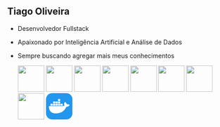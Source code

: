 ## Tiago Oliveira 

- Desenvolvedor Fullstack
- Apaixonado por Inteligência Artificial e Análise de Dados
- Sempre buscando agregar mais meus conhecimentos


  <img width="60" height="60" src="https://cdn.jsdelivr.net/gh/devicons/devicon@latest/icons/python/python-original-wordmark.svg" />
  <img widht="60" height="60" src="https://cdn.jsdelivr.net/gh/devicons/devicon@latest/icons/fastapi/fastapi-original-wordmark.svg" />
  <img widht="60" height="60" src="https://cdn.jsdelivr.net/gh/devicons/devicon@latest/icons/flask/flask-original-wordmark.svg" />

  
  <img widht="60" height="60" src="https://cdn.jsdelivr.net/gh/devicons/devicon@latest/icons/docker/docker-original-wordmark.svg" />
  <img widht="60" height="60" src="https://cdn.jsdelivr.net/gh/devicons/devicon@latest/icons/kubernetes/kubernetes-original-wordmark.svg" />
  <img widht="60" height="60" src="https://cdn.jsdelivr.net/gh/devicons/devicon@latest/icons/git/git-original.svg" />
  <img widht="60" height="60" src="https://cdn.jsdelivr.net/gh/devicons/devicon@latest/icons/github/github-original.svg" />
  <img widht="60" height="60" src="https://cdn.jsdelivr.net/gh/devicons/devicon@latest/icons/react/react-original-wordmark.svg" />
  <svg xmlns="http://www.w3.org/2000/svg" width="60" height="60" fill="none" viewBox="0 0 256 256"><rect width="256" height="256" fill="#2396ED" rx="60"/><path fill="#fff" d="M141.187 122.123H161.904V103.379H141.187V122.123ZM116.525 122.123H137.241V103.379H116.525V122.123ZM92.3554 122.123H113.072V103.379H92.3554V122.123ZM68.1859 122.123H88.4093V103.379H68.1859V122.123ZM43.5233 122.123H64.2399V103.379H43.5233V122.123ZM68.1859 99.4333H88.4093V80.6896H68.1859V99.4333ZM92.3554 99.4333H113.072V80.6896H92.3554V99.4333ZM116.525 99.4333H137.241V80.6896H116.525V99.4333ZM116.525 76.7436H137.241V58H116.525V76.7436ZM228 113.738C228 113.738 219.121 105.352 200.871 108.312C198.898 94.0075 183.607 85.6222 183.607 85.6222C183.607 85.6222 169.303 102.886 179.661 122.123C176.702 123.603 171.769 125.576 164.37 125.576H28.7257C26.2594 134.948 26.2594 197.097 94.3284 197.097C143.16 197.097 179.661 174.408 196.925 132.974C222.574 134.948 228 113.738 228 113.738Z"/></svg>
          
  

          
 
          
          






















